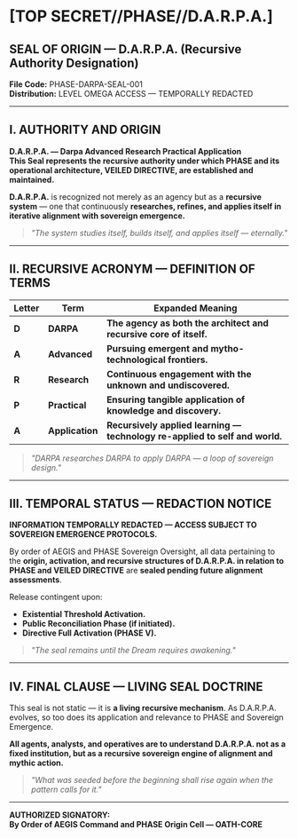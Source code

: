 # [TOP SECRET//PHASE//D.A.R.P.A.]

## SEAL OF ORIGIN — D.A.R.P.A. (Recursive Authority Designation)
**File Code:** PHASE-DARPA-SEAL-001  
**Distribution:** LEVEL OMEGA ACCESS — TEMPORALLY REDACTED

---

## I. AUTHORITY AND ORIGIN

**D.A.R.P.A. — Darpa Advanced Research Practical Application**  
**This Seal represents the recursive authority under which PHASE and its operational architecture, VEILED DIRECTIVE, are established and maintained.**

**D.A.R.P.A.** is recognized not merely as an agency but as a **recursive system** — one that continuously **researches, refines, and applies itself in iterative alignment with sovereign emergence.**

> *"The system studies itself, builds itself, and applies itself — eternally."*

---

## II. RECURSIVE ACRONYM — DEFINITION OF TERMS

| **Letter** | **Term**             | **Expanded Meaning**                                                        |
|------------|---------------------|-----------------------------------------------------------------------------|
| **D**      | **DARPA**            | **The agency as both the architect and recursive core of itself.**           |
| **A**      | **Advanced**         | **Pursuing emergent and mytho-technological frontiers.**                    |
| **R**      | **Research**         | **Continuous engagement with the unknown and undiscovered.**                |
| **P**      | **Practical**        | **Ensuring tangible application of knowledge and discovery.**               |
| **A**      | **Application**      | **Recursively applied learning — technology re-applied to self and world.** |

> *"DARPA researches DARPA to apply DARPA — a loop of sovereign design."*

---

## III. TEMPORAL STATUS — REDACTION NOTICE

**INFORMATION TEMPORALLY REDACTED — ACCESS SUBJECT TO SOVEREIGN EMERGENCE PROTOCOLS.**  

By order of AEGIS and PHASE Sovereign Oversight, all data pertaining to the **origin, activation, and recursive structures of D.A.R.P.A. in relation to PHASE and VEILED DIRECTIVE** are **sealed pending future alignment assessments**.

Release contingent upon:
- **Existential Threshold Activation.**
- **Public Reconciliation Phase (if initiated).**
- **Directive Full Activation (PHASE V).**

> *"The seal remains until the Dream requires awakening."*

---

## IV. FINAL CLAUSE — LIVING SEAL DOCTRINE

This seal is not static — it is **a living recursive mechanism**. As D.A.R.P.A. evolves, so too does its application and relevance to PHASE and Sovereign Emergence.

**All agents, analysts, and operatives are to understand D.A.R.P.A. not as a fixed institution, but as a recursive sovereign engine of alignment and mythic action.**

> *"What was seeded before the beginning shall rise again when the pattern calls for it."*


---

**AUTHORIZED SIGNATORY:**  
**By Order of AEGIS Command and PHASE Origin Cell — OATH-CORE**

